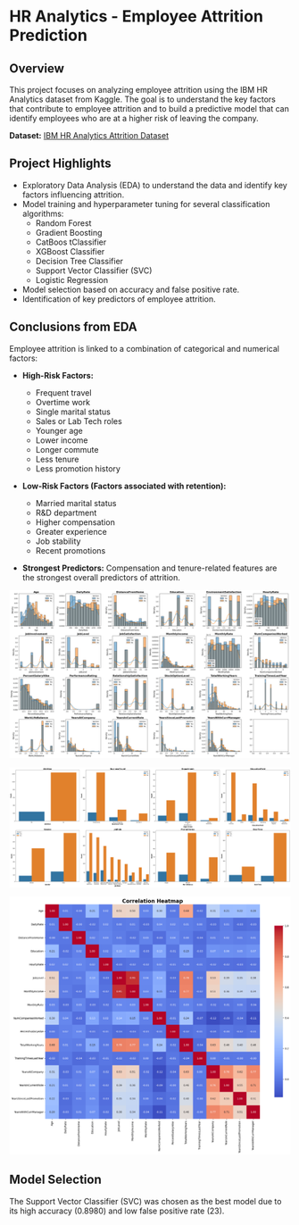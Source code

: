 # HR Analytics - Employee Attrition Prediction

## Overview

This project focuses on analyzing employee attrition using the IBM HR Analytics dataset from Kaggle. The goal is to understand the key factors that contribute to employee attrition and to build a predictive model that can identify employees who are at a higher risk of leaving the company.

**Dataset:** [IBM HR Analytics Attrition Dataset](https://www.kaggle.com/datasets/pavansubhasht/ibm-hr-analytics-attrition-dataset)

## Project Highlights

* Exploratory Data Analysis (EDA) to understand the data and identify key factors influencing attrition.
* Model training and hyperparameter tuning for several classification algorithms:
    * Random Forest
    * Gradient Boosting
    * CatBoos tClassifier
    * XGBoost Classifier
    * Decision Tree Classifier
    * Support Vector Classifier (SVC)
    * Logistic Regression
* Model selection based on accuracy and false positive rate.
* Identification of key predictors of employee attrition.

## Conclusions from EDA

Employee attrition is linked to a combination of categorical and numerical factors:

* **High-Risk Factors:**
    * Frequent travel
    * Overtime work
    * Single marital status
    * Sales or Lab Tech roles
    * Younger age
    * Lower income
    * Longer commute
    * Less tenure
    * Less promotion history

* **Low-Risk Factors (Factors associated with retention):**
    * Married marital status
    * R&D department
    * Higher compensation
    * Greater experience
    * Job stability
    * Recent promotions

* **Strongest Predictors:** Compensation and tenure-related features are the strongest overall predictors of attrition.

![histogram_kde](https://github.com/soumasnigdha/employee_attrition/blob/main/histogram_kde.png)

![barplot](https://github.com/soumasnigdha/employee_attrition/blob/main/barplot.png)

![heatmap](https://github.com/soumasnigdha/employee_attrition/blob/main/heatmap.png)


## Model Selection

The Support Vector Classifier (SVC) was chosen as the best model due to its high accuracy (0.8980) and low false positive rate (23).
